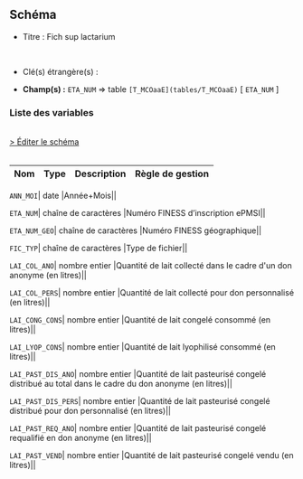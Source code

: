 ## Schéma


- Titre : Fich sup lactarium
<br />



- Clé(s) étrangère(s) : <br />

- **Champ(s) :** `ETA_NUM`
  => table `[T_MCOaaE](tables/T_MCOaaE)` [ `ETA_NUM` ]<br />

 
### Liste des variables
<br />
<div>
    <a href="https://gitlab.com/healthdatahub/applications-du-hdh/schema-snds/-/tree/master/schemas/T_MCOaaSUP_LACT/T_MCOaaSUP_LACT.json"
       target="_blank" rel="noopener noreferrer">> Éditer le schéma</a>
</div>
<br />

Nom | Type | Description | Règle de gestion
-|-|-|-



`ANN_MOI`| date |Année+Mois||

`ETA_NUM`| chaîne de caractères |Numéro FINESS d’inscription ePMSI||

`ETA_NUM_GEO`| chaîne de caractères |Numéro FINESS géographique||

`FIC_TYP`| chaîne de caractères |Type de fichier||

`LAI_COL_ANO`| nombre entier |Quantité de lait collecté dans le cadre d'un don anonyme (en litres)||

`LAI_COL_PERS`| nombre entier |Quantité de lait collecté pour don personnalisé (en litres)||

`LAI_CONG_CONS`| nombre entier |Quantité de lait congelé consommé (en litres)||

`LAI_LYOP_CONS`| nombre entier |Quantité de lait lyophilisé consommé (en litres)||

`LAI_PAST_DIS_ANO`| nombre entier |Quantité de lait pasteurisé congelé distribué au total dans le cadre du don anonyme (en litres)||

`LAI_PAST_DIS_PERS`| nombre entier |Quantité de lait pasteurisé congelé distribué pour don personnalisé (en litres)||

`LAI_PAST_REQ_ANO`| nombre entier |Quantité de lait pasteurisé congelé requalifié en don anonyme (en litres)||

`LAI_PAST_VEND`| nombre entier |Quantité de lait pasteurisé congelé vendu (en litres)||
